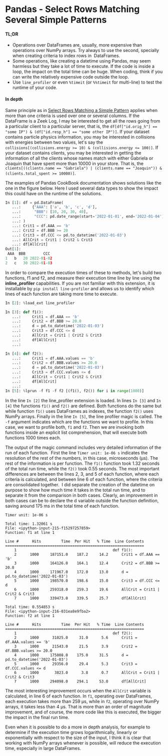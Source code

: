 # Pandas - Select Rows Matching Several Simple Patterns

#### TL;DR
- Operations over DataFrames are, usually, more expensive than operations over NumPy arrays. Try always to use the second, specially when creating criteria to index rows in  DataFrames.
- Some operations, like creating a datetime using Pandas, may seem harmless but they take a lot of time to execute. If the code is inside a loop, the impact on the total time can be huge. When coding, think if you can write the relatively expensive code outside the loop.
- Use `line_profiler` or even `%timeit` (or `%%timeit` for multi-line) to test the runtime of your code.
#### In depth
Same principle as in [Select Rows Matching a Simple Pattern](efficient_selection_simple_pattern.md) applies when more than one criteria is used over one or several columns. If the DataFrame is a Zeek Log, I may be interested to get all the rows going from a particular client to a particular server, that is, the `df[df["id.orig_h"] == "some IP") & (df["id.resp_h"] == "some other IP")]`. If your dataset contains particle physics information, you may be interested in collisions with energies between two values, let's say the `collisions[(collisions.energy >= 10) & (collisions.energy <= 100)]`. If your dataset contains clients, you may be interested in getting the information of all the clients whose names match with either Gabriela or Joaquin that have spent more than 10000 in your store. That is, the `clients[((clients.name == "Gabriela") | (clients.name == "Joaquin")) & (clients.total_spent >= 10000)]`.

The examples of Pandas CookBook documentation shows solutions like the one in the figure below. Here I used several data types to show the impact this could have on the runtime of the solutions.

```python
In [1]: df = pd.DataFrame(
   ...:     {"AAA": ['a', 'b', 'c', 'd'],
   ...:      "BBB": [10, 20, 30, 40],
   ...:      "CCC": pd.date_range(start='2022-01-01', end='2022-01-04')}
   ...: )
   ...: Crit1 = df.AAA == 'b'
   ...: Crit2 = df.BBB >= 20
   ...: Crit3 = df.CCC <= pd.to_datetime('2022-01-03')
   ...: AllCrit = Crit1 | Crit2 & Crit3
   ...: df[AllCrit]
Out[1]:  
 AAA  BBB        CCC
1   b   20 2022-01-02
2   c   30 2022-01-03
```
In order to compare the execution times of these to methods, let's build two functions, f1 and f2, and measure their execution time line by line using the **inline_profiler** capabilities. If you are not familiar with this extension, it is installable by `pip install line-profiler` and allows us to identify which lines of each function are taking more time to execute.
```python
In [2]: %load_ext line_profiler

In [3]: def f1():
   ...:     Crit1 = df.AAA == 'b'
   ...:     Crit2 = df.BBB >= 20.0
   ...:     d = pd.to_datetime('2022-01-03')
   ...:     Crit3 = df.CCC <= d
   ...:     AllCrit = Crit1 | Crit2 & Crit3
   ...:     df[AllCrit]
   ...:  

In [4]: def f2():
   ...:     Crit1 = df.AAA.values == 'b'
   ...:     Crit2 = df.BBB.values >= 20.0
   ...:     d = pd.to_datetime('2022-01-03')
   ...:     Crit3 = df.CCC.values <= d
   ...:     AllCrit = Crit1 | Crit2 & Crit3
   ...:     df[AllCrit]
   ...:
In [5]: %lprun -f f1 -f f2 [(f1(), f2()) for i in range(1000)]
```
In the line `In [2]` the line_profiler extension is loaded. In lines `In [3]` and `In [4]` the functions `f1()` and `f2()` are defined. Both functions do the same but while function `f1()` uses DataFrames as indexes, the function `f2()` uses NumPy arrays. Finally in the line `In [5]`, the line profiler magic is called. The `-f` argument indicates which are the functions we want to profile. In this case, we want to profile both, `f1` and `f2`. Then we are invoking both functions inside an explicit list comprehension, that will execute both functions 1000 times each. 

The output of the magic command includes very detailed information of the run of each function.  First the line `Timer unit: 1e-06 s` indicates the resolution of the rest of the numbers, in this case, microseconds (μs). The rest of the information is per function. The `f1()` function took 1.32 seconds of the total run time, while the `f2()` took 0.55 seconds. The most important differences are between the lines 2, 3, and 5 of each function, where each criteria is calculated, and between line 6 of each function, where the criteria are consolidated together.  I did separate the creation of the datetime on purpose to show how much time it takes in the total run time, and to separate it from the comparison in both cases. Clearly, an improvement in both cases can be to declare the d variable outside the function definition, saving around 175 ms in the total time of each function. 
```
Timer unit: 1e-06 s

Total time: 1.32061 s
File: <ipython-input-215-f15297257859>
Function: f1 at line 1

Line #      Hits         Time  Per Hit   % Time  Line Contents
==============================================================
    1                                           def f1():
    2      1000     187151.0    187.2     14.2      Crit1 = df.AAA == 'b'
    3      1000     164126.0    164.1     12.4      Crit2 = df.BBB >= 20.0
    4      1000     171967.0    172.0     13.0      d = pd.to_datetime('2022-01-03')
    5      1000     198570.0    198.6     15.0      Crit3 = df.CCC <= d
    6      1000     259318.0    259.3     19.6      AllCrit = Crit1 | Crit2 & Crit3
    7      1000     339473.0    339.5     25.7      df[AllCrit]

Total time: 0.554853 s
File: <ipython-input-216-031ea8e9fba2>
Function: f2 at line 1

Line #      Hits         Time  Per Hit   % Time  Line Contents
==============================================================
    1                                           def f2():
    2      1000      31025.0     31.0      5.6      Crit1 = df.AAA.values == 'b'
    3      1000      21543.0     21.5      3.9      Crit2 = df.BBB.values >= 20.0
    4      1000     175008.0    175.0     31.5      d = pd.to_datetime('2022-01-03')
    5      1000      29356.0     29.4      5.3      Crit3 = df.CCC.values <= d
    6      1000       3823.0      3.8      0.7      AllCrit = Crit1 | Crit2 & Crit3
    7      1000     294098.0    294.1     53.0      df[AllCrit]
```
The most interesting improvement occurs when the `AllCrit` variable is calculated, in line 6 of each function. In `f1`, operating over DataFrames, each execution takes more than 259 μs, while in `f2`, operating over NumPy arrays, it takes less than 4 μs. That is more than an order of magnitude improvement, and of course, the more code like this is executed, the bigger the impact in the final run time. 

Even when it is possible to do a more in depth analysis, for example to determine if the execution time grows logarithmically, linearly or exponentially with respect to the size of the input, I think it is clear that working with NumPy arrays whenever is possible, will reduce the execution time, especially in large DataFrames.
